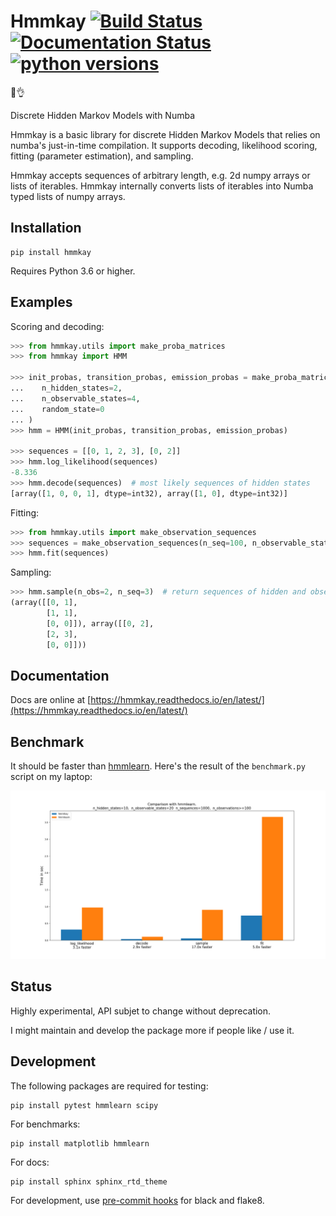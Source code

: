 # Hmmkay [![Build Status](https://travis-ci.org/NicolasHug/hmmkay.svg?branch=master)](https://travis-ci.org/NicolasHug/hmmkay) [![Documentation Status](https://readthedocs.org/projects/hmmkay/badge/?version=latest)](https://hmmkay.readthedocs.io/en/latest/?badge=latest) [![python versions](https://img.shields.io/badge/python-3.6+-blue.svg)](https://github.com/NicolasHug/hmmkay)

🤔👌

Discrete Hidden Markov Models with Numba


Hmmkay is a basic library for discrete Hidden Markov Models that relies on
numba's just-in-time compilation. It supports decoding, likelihood scoring,
fitting (parameter estimation), and sampling.

Hmmkay accepts sequences of arbitrary length, e.g. 2d numpy arrays or lists
of iterables. Hmmkay internally converts lists of iterables into Numba typed
lists of numpy arrays.

## Installation

    pip install hmmkay

Requires Python 3.6 or higher.

## Examples

Scoring and decoding:

```py
>>> from hmmkay.utils import make_proba_matrices
>>> from hmmkay import HMM

>>> init_probas, transition_probas, emission_probas = make_proba_matrices(
...    n_hidden_states=2,
...    n_observable_states=4,
...    random_state=0
... )
>>> hmm = HMM(init_probas, transition_probas, emission_probas)

>>> sequences = [[0, 1, 2, 3], [0, 2]]
>>> hmm.log_likelihood(sequences)
-8.336
>>> hmm.decode(sequences)  # most likely sequences of hidden states
[array([1, 0, 0, 1], dtype=int32), array([1, 0], dtype=int32)]
```

Fitting:

```py
>>> from hmmkay.utils import make_observation_sequences
>>> sequences = make_observation_sequences(n_seq=100, n_observable_states=4, random_state=0)
>>> hmm.fit(sequences)
```

Sampling:

```py
>>> hmm.sample(n_obs=2, n_seq=3)  # return sequences of hidden and observable states
(array([[0, 1],
        [1, 1],
        [0, 0]]), array([[0, 2],
        [2, 3],
        [0, 0]]))
```

## Documentation

Docs are online at
[https://hmmkay.readthedocs.io/en/latest/](https://hmmkay.readthedocs.io/en/latest/)

## Benchmark

It should be faster than [hmmlearn](https://hmmlearn.readthedocs.io/en/latest/). Here's the result of the `benchmark.py` script on my laptop:

[![bench](bench_results.png)](https://github.com/NicolasHug/hmmkay) 

## Status

Highly experimental, API subjet to change without deprecation.

I might maintain and develop the package more if people like / use it.

## Development

The following packages are required for testing:

    pip install pytest hmmlearn scipy

For benchmarks:

    pip install matplotlib hmmlearn

For docs:

    pip install sphinx sphinx_rtd_theme


For development, use [pre-commit
hooks](https://ljvmiranda921.github.io/notebook/2018/06/21/precommits-using-black-and-flake8/)
for black and flake8.
